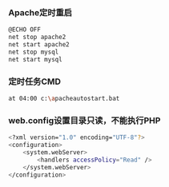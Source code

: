 ### Apache定时重启
```Bash
@ECHO OFF
net stop apache2
net start apache2
net stop mysql
net start mysql
```
### 定时任务CMD
```Bash
at 04:00 c:\apacheautostart.bat
```
### web.config设置目录只读，不能执行PHP
```Bash
<?xml version="1.0" encoding="UTF-8"?>
<configuration>
    <system.webServer>
        <handlers accessPolicy="Read" />
    </system.webServer>
</configuration>
```